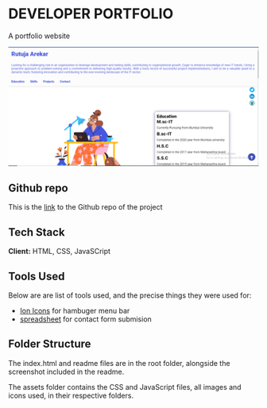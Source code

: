 # DEVELOPER PORTFOLIO

A portfolio website

![Rutuja-Arekar](Rutuja-Arekar.PNG)


## Github repo

This is the [link](https://github.com/Rutuja-21/portfolio) to the Github repo of the project


## Tech Stack

**Client:** HTML, CSS, JavaSCript

## Tools Used

Below are are list of tools used, and the precise things they were used for:

- [Ion Icons](https://ionic.io/ionicons) for hambuger menu bar
- [spreadsheet](https://docs.google.com/spreadsheets/u/0/) for contact form submision 

## Folder Structure

The index.html and readme files are in the root folder, alongside the screenshot included in the readme.

The assets folder contains the CSS and JavaScript files, all images and icons used, in their respective folders.

